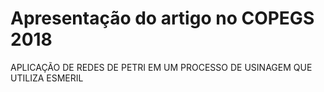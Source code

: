# Apresentação do artigo no COPEGS 2018

APLICAÇÃO DE REDES DE PETRI EM UM PROCESSO DE USINAGEM QUE UTILIZA ESMERIL